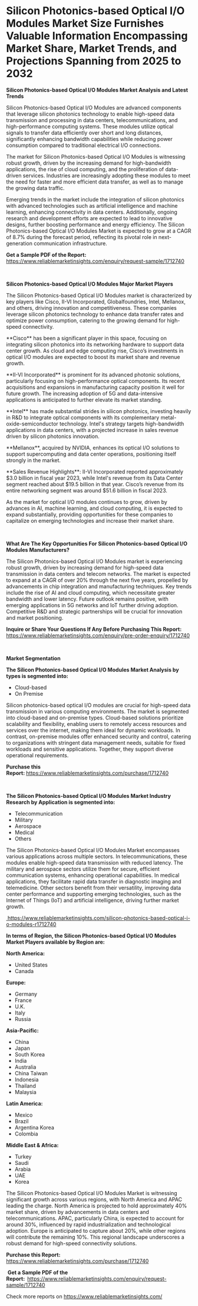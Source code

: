 <p><h1>Silicon Photonics-based Optical I/O Modules Market Size Furnishes Valuable Information Encompassing Market Share, Market Trends, and Projections Spanning from 2025 to 2032</h1></p><p><strong>Silicon Photonics-based Optical I/O Modules Market Analysis and Latest Trends</strong></p>
<p><p>Silicon Photonics-based Optical I/O Modules are advanced components that leverage silicon photonics technology to enable high-speed data transmission and processing in data centers, telecommunications, and high-performance computing systems. These modules utilize optical signals to transfer data efficiently over short and long distances, significantly enhancing bandwidth capabilities while reducing power consumption compared to traditional electrical I/O connections.</p><p>The market for Silicon Photonics-based Optical I/O Modules is witnessing robust growth, driven by the increasing demand for high-bandwidth applications, the rise of cloud computing, and the proliferation of data-driven services. Industries are increasingly adopting these modules to meet the need for faster and more efficient data transfer, as well as to manage the growing data traffic.</p><p>Emerging trends in the market include the integration of silicon photonics with advanced technologies such as artificial intelligence and machine learning, enhancing connectivity in data centers. Additionally, ongoing research and development efforts are expected to lead to innovative designs, further boosting performance and energy efficiency. The Silicon Photonics-based Optical I/O Modules Market is expected to grow at a CAGR of 8.7% during the forecast period, reflecting its pivotal role in next-generation communication infrastructure.</p></p>
<p><strong>Get a Sample PDF of the Report:&nbsp;</strong> <a href="https://www.reliablemarketinsights.com/enquiry/request-sample/1712740?utm_campaign=1938&utm_medium=2&utm_source=Github&utm_content=ia&utm_term=11012025&utm_id=silicon-photonics-based-optical-io-modules">https://www.reliablemarketinsights.com/enquiry/request-sample/1712740</a></p>
<p>&nbsp;</p>
<p><strong>Silicon Photonics-based Optical I/O Modules Major Market Players</strong></p>
<p><p>The Silicon Photonics-based Optical I/O Modules market is characterized by key players like Cisco, II-VI Incorporated, Globalfoundries, Intel, Mellanox, and others, driving innovation and competitiveness. These companies leverage silicon photonics technology to enhance data transfer rates and optimize power consumption, catering to the growing demand for high-speed connectivity.</p><p>**Cisco** has been a significant player in this space, focusing on integrating silicon photonics into its networking hardware to support data center growth. As cloud and edge computing rise, Cisco’s investments in optical I/O modules are expected to boost its market share and revenue growth.</p><p>**II-VI Incorporated** is prominent for its advanced photonic solutions, particularly focusing on high-performance optical components. Its recent acquisitions and expansions in manufacturing capacity position it well for future growth. The increasing adoption of 5G and data-intensive applications is anticipated to further elevate its market standing.</p><p>**Intel** has made substantial strides in silicon photonics, investing heavily in R&D to integrate optical components with its complementary metal-oxide-semiconductor technology. Intel's strategy targets high-bandwidth applications in data centers, with a projected increase in sales revenue driven by silicon photonics innovation.</p><p>**Mellanox**, acquired by NVIDIA, enhances its optical I/O solutions to support supercomputing and data center operations, positioning itself strongly in the market.</p><p>**Sales Revenue Highlights**: II-VI Incorporated reported approximately $3.0 billion in fiscal year 2023, while Intel's revenue from its Data Center segment reached about $19.5 billion in that year. Cisco’s revenue from its entire networking segment was around $51.6 billion in fiscal 2023.</p><p>As the market for optical I/O modules continues to grow, driven by advances in AI, machine learning, and cloud computing, it is expected to expand substantially, providing opportunities for these companies to capitalize on emerging technologies and increase their market share.</p></p>
<p>&nbsp;</p>
<p><strong>What Are The Key Opportunities For Silicon Photonics-based Optical I/O Modules Manufacturers?</strong></p>
<p><p>The Silicon Photonics-based Optical I/O Modules market is experiencing robust growth, driven by increasing demand for high-speed data transmission in data centers and telecom networks. The market is expected to expand at a CAGR of over 20% through the next five years, propelled by advancements in chip integration and manufacturing techniques. Key trends include the rise of AI and cloud computing, which necessitate greater bandwidth and lower latency. Future outlook remains positive, with emerging applications in 5G networks and IoT further driving adoption. Competitive R&D and strategic partnerships will be crucial for innovation and market positioning.</p></p>
<p><strong>Inquire or Share Your Questions If Any Before Purchasing This Report:</strong> <a href="https://www.reliablemarketinsights.com/enquiry/pre-order-enquiry/1712740?utm_campaign=1938&utm_medium=2&utm_source=Github&utm_content=ia&utm_term=11012025&utm_id=silicon-photonics-based-optical-io-modules">https://www.reliablemarketinsights.com/enquiry/pre-order-enquiry/1712740</a></p>
<p>&nbsp;</p>
<p><strong>Market Segmentation</strong></p>
<p><strong>The Silicon Photonics-based Optical I/O Modules Market Analysis by types is segmented into:</strong></p>
<p><ul><li>Cloud-based</li><li>On Premise</li></ul></p>
<p><p>Silicon photonics-based optical I/O modules are crucial for high-speed data transmission in various computing environments. The market is segmented into cloud-based and on-premise types. Cloud-based solutions prioritize scalability and flexibility, enabling users to remotely access resources and services over the internet, making them ideal for dynamic workloads. In contrast, on-premise modules offer enhanced security and control, catering to organizations with stringent data management needs, suitable for fixed workloads and sensitive applications. Together, they support diverse operational requirements.</p></p>
<p><strong>Purchase this Report:&nbsp;</strong><a href="https://www.reliablemarketinsights.com/purchase/1712740?utm_campaign=1938&utm_medium=2&utm_source=Github&utm_content=ia&utm_term=11012025&utm_id=silicon-photonics-based-optical-io-modules">https://www.reliablemarketinsights.com/purchase/1712740</a></p>
<p>&nbsp;</p>
<p><strong>The Silicon Photonics-based Optical I/O Modules Market Industry Research by Application is segmented into:</strong></p>
<p><ul><li>Telecommunication</li><li>Military</li><li>Aerospace</li><li>Medical</li><li>Others</li></ul></p>
<p><p>The Silicon Photonics-based Optical I/O Modules Market encompasses various applications across multiple sectors. In telecommunications, these modules enable high-speed data transmission with reduced latency. The military and aerospace sectors utilize them for secure, efficient communication systems, enhancing operational capabilities. In medical applications, they facilitate rapid data transfer in diagnostic imaging and telemedicine. Other sectors benefit from their versatility, improving data center performance and supporting emerging technologies, such as the Internet of Things (IoT) and artificial intelligence, driving further market growth.</p></p>
<p><a href="https://www.reliablemarketinsights.com/silicon-photonics-based-optical-i-o-modules-r1712740?utm_campaign=1938&utm_medium=2&utm_source=Github&utm_content=ia&utm_term=11012025&utm_id=silicon-photonics-based-optical-io-modules">&nbsp;https://www.reliablemarketinsights.com/silicon-photonics-based-optical-i-o-modules-r1712740</a></p>
<p><strong>In terms of Region, the Silicon Photonics-based Optical I/O Modules Market Players available by Region are:</strong></p>
<p>
    <p> <strong> North America: </strong>
        <ul>
            <li>United States</li>
            <li>Canada</li>
        </ul>
        </p> 
    <p> <strong> Europe: </strong>
        <ul>
            <li>Germany</li>
            <li>France</li>
            <li>U.K.</li>
            <li>Italy</li>
            <li>Russia</li>
        </ul>
        </p> 
    <p> <strong> Asia-Pacific: </strong>
        <ul>
            <li>China</li>
            <li>Japan</li>
            <li>South Korea</li>
            <li>India</li>
            <li>Australia</li>
            <li>China Taiwan</li>
            <li>Indonesia</li>
            <li>Thailand</li>
            <li>Malaysia</li>
        </ul>
        </p> 
    <p> <strong> Latin America: </strong>
        <ul>
            <li>Mexico</li>
            <li>Brazil</li>
            <li>Argentina Korea</li>
            <li>Colombia</li>
        </ul>
        </p> 
    <p> <strong> Middle East & Africa: </strong>
        <ul>
            <li>Turkey</li>
            <li>Saudi</li>
            <li>Arabia</li>
            <li>UAE</li>
            <li>Korea</li>
        </ul>
    </p>
    </p>
<p><p>The Silicon Photonics-based Optical I/O Modules Market is witnessing significant growth across various regions, with North America and APAC leading the charge. North America is projected to hold approximately 40% market share, driven by advancements in data centers and telecommunications. APAC, particularly China, is expected to account for around 30%, influenced by rapid industrialization and technological adoption. Europe is anticipated to capture about 20%, while other regions will contribute the remaining 10%. This regional landscape underscores a robust demand for high-speed connectivity solutions.</p></p>
<p><strong>Purchase this Report: </strong><a href="https://www.reliablemarketinsights.com/purchase/1712740?utm_campaign=1938&utm_medium=2&utm_source=Github&utm_content=ia&utm_term=11012025&utm_id=silicon-photonics-based-optical-io-modules">https://www.reliablemarketinsights.com/purchase/1712740</a></p>
<p>&nbsp;<strong>Get a Sample PDF of the Report:&nbsp;&nbsp;</strong><a href="https://www.reliablemarketinsights.com/enquiry/request-sample/1712740?utm_campaign=1938&utm_medium=2&utm_source=Github&utm_content=ia&utm_term=11012025&utm_id=silicon-photonics-based-optical-io-modules">https://www.reliablemarketinsights.com/enquiry/request-sample/1712740</a></p>
<p><strong></strong></p>
<p>Check more reports on <a href="https://www.reliablemarketinsights.com/?utm_campaign=1938&utm_medium=2&utm_source=Github&utm_content=ia&utm_term=11012025&utm_id=silicon-photonics-based-optical-io-modules">https://www.reliablemarketinsights.com/</a></p>